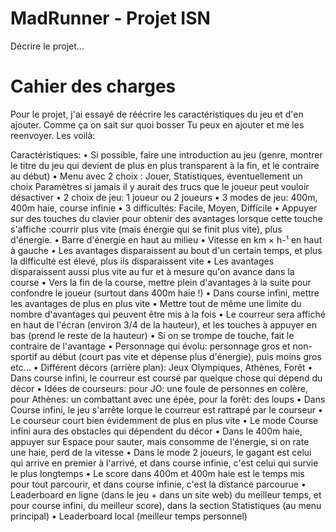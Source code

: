 MadRunner - Projet ISN
============================================

 Décrire le projet...


# Cahier des charges

Pour le projet, j'ai essayé de réécrire les caractéristiques du jeu et d'en ajouter. Comme ça on sait sur quoi bosser Tu peux en ajouter et me les reenvoyer. Les voilà:

Caractéristiques:
• Si possible, faire une introduction au jeu (genre, montrer le titre du jeu qui devient de plus en plus transparent à la fin, et le contraire au début)
• Menu avec 2 choix : Jouer, Statistiques, éventuellement un choix Paramètres si jamais il y aurait des trucs que le joueur peut vouloir désactiver
• 2 choix de jeu: 1 joueur ou 2 joueurs
• 3 modes de jeu: 400m, 400m haie, course infinie
• 3 difficultés: Facile, Moyen, Difficile
• Appuyer sur des touches du clavier pour obtenir des avantages lorsque cette touche s'affiche :courrir plus vite (mais énergie qui se finit plus vite), plus d'énergie.
• Barre d'énergie en haut au milieu
• Vitesse en km ×  h-¹ en haut à gauche
• Les avantages disparaissent au bout d'un certain temps, et plus la difficulté est élevé, plus ils disparaissent vite
• Les avantages disparaissent aussi plus vite au fur et à mesure qu'on avance dans la course
• Vers la fin de la course, mettre plein d'avantages à la suite pour confondre le joueur (surtout dans 400m haie !)
• Dans course infini, mettre les avantages de plus en plus vite
• Mettre tout de même une limite du nombre d'avantages qui peuvent être mis à la fois
• Le courreur sera affiché en haut de l'écran (environ 3/4 de la hauteur), et les touches à appuyer en bas (prend le reste de la hauteur)
 • Si on se trompe de touche, fait le contraire de l'avantage
• Personnage qui évolu: personnage gros et non-sportif au début (court pas vite et dépense plus d'énergie), puis moins gros etc...
• Différent décors (arrière plan): Jeux Olympiques, Athènes, Forêt
• Dans course infini, le courreur est coursé par quelque chose qui dépend du décor
• Idées de courseurs: pour JO: une foule de personnes en colère, pour Athènes: un combattant avec une épée, pour la forêt: des loups
• Dans Course infini, le jeu s'arrête lorque le courreur est rattrapé par le courseur
• Le courseur court bien évidemment de plus en plus vite
• Le mode Course infini aura des obstacles qui dépendent du décor
• Dans le 400m haie, appuyer sur Espace pour sauter, mais consomme de l'énergie, si on rate une haie, perd de la vitesse
• Dans le mode 2 joueurs, le gagant est celui qui arrive en premier à l'arrivé, et dans course infinie, c'est celui qui survie le plus longtemps
• Le score dans 400m et 400m haie est le temps mis pour tout parcourir, et dans course infinie, c'est la distance parcourue
• Leaderboard en ligne (dans le jeu + dans un site web) du meilleur temps, et pour course infini, du meilleur score), dans la section Statistiques (au menu principal)
• Leaderboard local (meilleur temps personnel)
